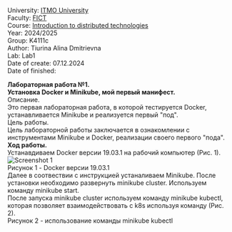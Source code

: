 University: [ITMO University](https://itmo.ru/ru/)  
Faculty: [FICT](https://fict.itmo.ru)   
Course: [Introduction to distributed technologies](https://github.com/itmo-ict-faculty/introduction-to-distributed-technologies)   
Year: 2024/2025  
Group: K4111c  
Author: Tiurina Alina Dmitrievna  
Lab: Lab1  
Date of create: 07.12.2024  
Date of finished:   

**Лабораторная работа №1.  
Установка Docker и Minikube, мой первый манифест.**  
Описание.   
Это первая лабораторная работа, в которой тестируется Docker, устанавливается Minikube и реализуется первый "под".  
Цель работы.   
Цель лабораторной работы заключается в ознакомлении с инструментами Minikube и Docker, реализации своего первого "пода".  
**Ход работы.**  
Устанавдиваем Docker версии 19.03.1 на рабочий компьютер (Рис. 1).  
![Screenshot 1](https://github.com/Adalin43/2024_2025-introduction_to_distributed_technologies-k4111c-tiurina_a_d/blob/main/ЛР-1.1.png)  
                              Рисунок 1 - Docker версии 19.03.1  
Далее в соотвествии с инструкцией устаналиваем Minikube. После установки необходимо развернуть minikube cluster. Используем команду minikube start.            
После запуска minikube cluster используем команду minikube kubectl, которая позволяет взаимодействовать с k8s используя команду (Рис. 2).  
Рисунок 2 - использование команды minikube kubectl  

